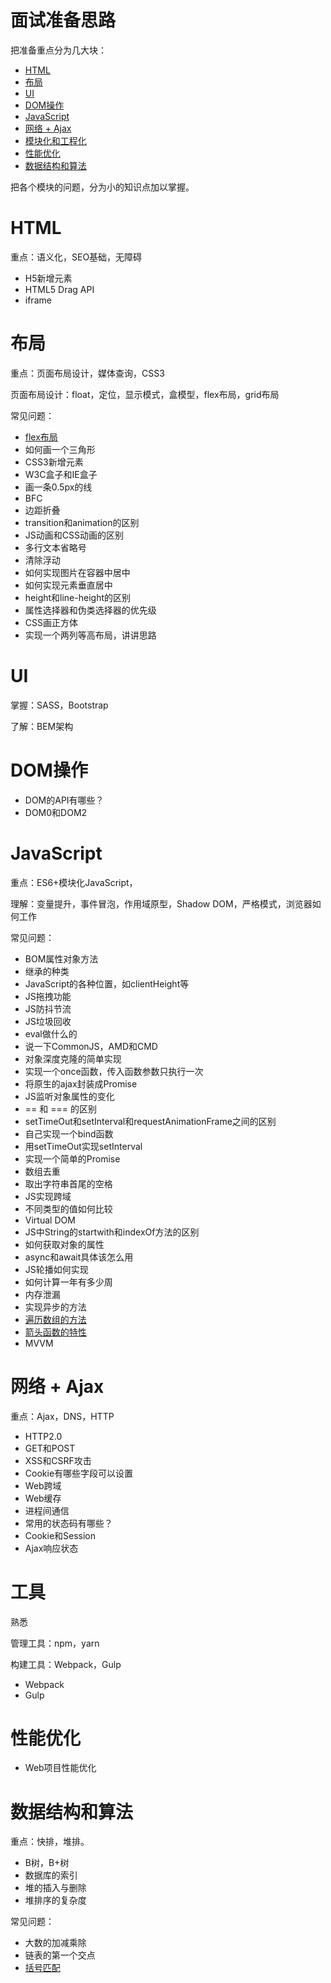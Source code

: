 # 面试准备思路

把准备重点分为几大块：

- [HTML](https://github.com/shijiatongxue/NoteBook/tree/master/%E9%9D%A2%E8%AF%95#html)
- [布局](https://github.com/shijiatongxue/NoteBook/tree/master/%E9%9D%A2%E8%AF%95#%E5%B8%83%E5%B1%80)
- [UI](https://github.com/shijiatongxue/NoteBook/tree/master/%E9%9D%A2%E8%AF%95#ui)
- [DOM操作](https://github.com/shijiatongxue/NoteBook/tree/master/%E9%9D%A2%E8%AF%95#dom%E6%93%8D%E4%BD%9C)
- [JavaScript](https://github.com/shijiatongxue/NoteBook/tree/master/%E9%9D%A2%E8%AF%95#javascript)
- [网络 + Ajax](https://github.com/shijiatongxue/NoteBook/tree/master/%E9%9D%A2%E8%AF%95#%E7%BD%91%E7%BB%9C--ajax)
- [模块化和工程化](https://github.com/shijiatongxue/NoteBook/tree/master/%E9%9D%A2%E8%AF%95#%E5%B7%A5%E5%85%B7)
- [性能优化](https://github.com/shijiatongxue/NoteBook/tree/master/%E9%9D%A2%E8%AF%95#%E6%80%A7%E8%83%BD%E4%BC%98%E5%8C%96)
- [数据结构和算法](https://github.com/shijiatongxue/NoteBook/tree/master/%E9%9D%A2%E8%AF%95#%E6%95%B0%E6%8D%AE%E7%BB%93%E6%9E%84%E5%92%8C%E7%AE%97%E6%B3%95)

把各个模块的问题，分为小的知识点加以掌握。

# HTML
重点：语义化，SEO基础，无障碍

- H5新增元素
- HTML5 Drag API
- iframe

# 布局
重点：页面布局设计，媒体查询，CSS3

页面布局设计：float，定位，显示模式，盒模型，flex布局，grid布局

常见问题：

- [flex布局](https://github.com/shijiatongxue/NoteBook/blob/master/%E9%9D%A2%E8%AF%95/%E5%B8%83%E5%B1%80/flexbox.md)
- 如何画一个三角形
- CSS3新增元素
- W3C盒子和IE盒子
- 画一条0.5px的线
- BFC
- 边距折叠
- transition和animation的区别
- JS动画和CSS动画的区别
- 多行文本省略号
- 清除浮动
- 如何实现图片在容器中居中
- 如何实现元素垂直居中
- height和line-height的区别
- 属性选择器和伪类选择器的优先级
- CSS画正方体
- 实现一个两列等高布局，讲讲思路
# UI
掌握：SASS，Bootstrap

了解：BEM架构



# DOM操作

- DOM的API有哪些？
- DOM0和DOM2

# JavaScript
重点：ES6+模块化JavaScript，

理解：变量提升，事件冒泡，作用域原型，Shadow DOM，严格模式，浏览器如何工作

常见问题：

- BOM属性对象方法
- 继承的种类
- JavaScript的各种位置，如clientHeight等
- JS拖拽功能
- JS防抖节流
- JS垃圾回收
- eval做什么的
- 说一下CommonJS，AMD和CMD
- 对象深度克隆的简单实现
- 实现一个once函数，传入函数参数只执行一次
- 将原生的ajax封装成Promise
- JS监听对象属性的变化
- == 和 === 的区别
- setTimeOut和setInterval和requestAnimationFrame之间的区别
- 自己实现一个bind函数
- 用setTimeOut实现setInterval
- 实现一个简单的Promise
- 数组去重
- 取出字符串首尾的空格
- JS实现跨域
- 不同类型的值如何比较
- Virtual DOM
- JS中String的startwith和indexOf方法的区别
- 如何获取对象的属性
- async和await具体该怎么用
- JS轮播如何实现
- 如何计算一年有多少周
- 内存泄漏
- 实现异步的方法
- [遍历数组的方法](https://github.com/shijiatongxue/NoteBook/blob/master/%E9%9D%A2%E8%AF%95/JavaScript/%E6%95%B0%E7%BB%84%E9%81%8D%E5%8E%86.md)
- [箭头函数的特性](https://github.com/shijiatongxue/NoteBook/blob/master/%E9%9D%A2%E8%AF%95/JavaScript/%E7%AE%AD%E5%A4%B4%E5%87%BD%E6%95%B0.md)
- MVVM
# 网络 + Ajax
重点：Ajax，DNS，HTTP

- HTTP2.0 
- GET和POST
- XSS和CSRF攻击
- Cookie有哪些字段可以设置
- Web跨域
- Web缓存
- 进程间通信
- 常用的状态码有哪些？
- Cookie和Session
- Ajax响应状态

# 工具
熟悉

管理工具：npm，yarn

构建工具：Webpack，Gulp

- Webpack
- Gulp

# 性能优化
- Web项目性能优化
# 数据结构和算法
重点：快排，堆排。

- B树，B+树
- 数据库的索引
- 堆的插入与删除
- 堆排序的复杂度

常见问题：

- 大数的加减乘除
- 链表的第一个交点
- [括号匹配](https://github.com/shijiatongxue/NoteBook/blob/master/%E9%9D%A2%E8%AF%95/%E6%95%B0%E6%8D%AE%E7%BB%93%E6%9E%84%E5%92%8C%E7%AE%97%E6%B3%95/%E6%8B%AC%E5%8F%B7%E5%8C%B9%E9%85%8D.md)